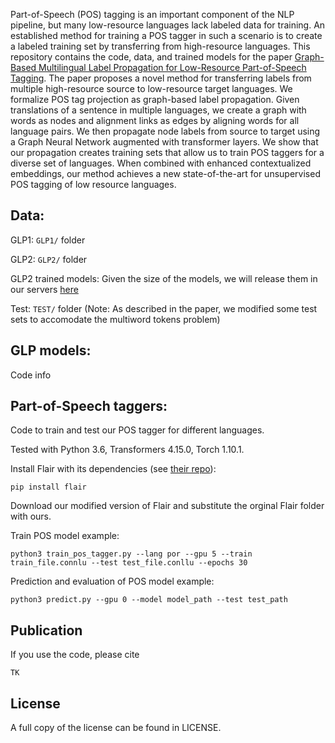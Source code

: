Part-of-Speech (POS) tagging is an important component of the NLP pipeline, but many low-resource languages lack labeled data for training. An established method for training a POS tagger in such a scenario is to create a labeled training set by transferring from high-resource languages. 
This repository contains the code, data, and trained models for the paper [Graph-Based Multilingual Label Propagation for Low-Resource Part-of-Speech Tagging](https://arxiv.org/abs/2210.09840).
The paper proposes a novel method for transferring labels from multiple high-resource source to low-resource target languages. We formalize POS tag projection as graph-based label propagation. Given translations of a sentence in multiple languages, we create a graph with words as nodes and alignment links as edges by aligning words for all language pairs. We then propagate node labels from source to target using a Graph Neural Network augmented with transformer layers. We show that our propagation creates training sets that allow us to train POS taggers for a diverse set of languages. When combined with enhanced contextualized embeddings, our method achieves a new state-of-the-art for unsupervised POS tagging of low resource languages.

Data:
--------

GLP1: `GLP1/` folder

GLP2: `GLP2/` folder

GLP2 trained models: Given the size of the models, we will release them in our servers [here](http://cistern.cis.lmu.de/glp_pos/) 

Test: `TEST/` folder (Note: As described in the paper, we modified some test sets to accomodate the multiword tokens problem)

GLP models:
--------

Code info

Part-of-Speech taggers:
--------

Code to train and test our POS tagger for different languages.

Tested with Python 3.6, Transformers 4.15.0, Torch 1.10.1.

Install Flair with its dependencies (see [their repo](https://github.com/flairNLP/flair)):

`pip install flair`

Download our modified version of Flair and substitute the orginal Flair folder with ours.


Train POS model example:

`python3 train_pos_tagger.py --lang por --gpu 5 --train train_file.connlu --test test_file.conllu --epochs 30`

Prediction and evaluation of POS model example:

`python3 predict.py --gpu 0 --model model_path --test test_path`


Publication
--------

If you use the code, please cite 

```
TK
``` 

License
-------

A full copy of the license can be found in LICENSE.